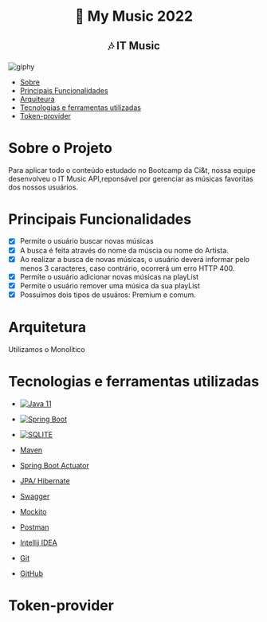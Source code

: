 # <p align="center">🎵 My Music 2022 </p>
## <p align="center"> 🎶 IT Music  </p>

![giphy](https://user-images.githubusercontent.com/108950241/188672723-ec8257ac-a77e-44c1-9e64-aaa2de4d75d5.gif)  

* [Sobre](#sobre-o-projeto)
* [Principais Funcionalidades](#principais-funcionalidades)
* [Arquiteura](#arquitetura)
* [Tecnologias e ferramentas utilizadas](#tecnologias-e-ferramentas-utilizadas)
* [Token-provider](#token-provider)
 

# Sobre o Projeto

Para aplicar todo o conteúdo estudado no Bootcamp da Ci&t, nossa equipe desenvolveu o IT Music API,reponsável por gerenciar as músicas favoritas dos nossos usuários.

# Principais Funcionalidades
- [x] Permite o usuário buscar novas músicas
- [x] A busca é feita através do nome da múscia ou nome do Artista.
- [x] Ao realizar a busca de novas músicas, o usuário deverá informar pelo menos 3 caracteres, caso contrário, ocorrerá um erro HTTP 400.
- [x] Permite o usuário adicionar novas músicas na playList
- [x] Permite o usuário remover uma música da sua playList
- [x] Possuímos dois tipos de usuáros: Premium e comum.

# Arquitetura
Utilizamos o Monolítico

# Tecnologias e ferramentas utilizadas

* [![Java 11](https://img.shields.io/badge/Java-ED8B00?style=for-the-badge&logo=java&logoColor=white)
](https://www.oracle.com/java/technologies/downloads/)
* [![Spring Boot](https://img.shields.io/badge/Spring-6DB33F?style=for-the-badge&logo=spring&logoColor=white)
](https://start.spring.io/)
* [![SQLITE](https://img.shields.io/badge/SQLite-07405E?style=for-the-badge&logo=sqlite&logoColor=white)
](https://www.sqlite.org/index.html)

 
* [Maven](https://mvnrepository.com/)
* [Spring Boot Actuator](https://mvnrepository.com/)
* [JPA/ Hibernate](https://docs.spring.io/spring-data/jpa/docs/current/reference/html/)
* [Swagger](https://swagger.io/)
* [Mockito](https://site.mockito.org/)
* [Postman](https://www.postman.com/)
* [Intellij IDEA](https://www.jetbrains.com/idea/)
* [Git](https://git-scm.com/)
* [GitHub](https://github.com/)

# Token-provider

